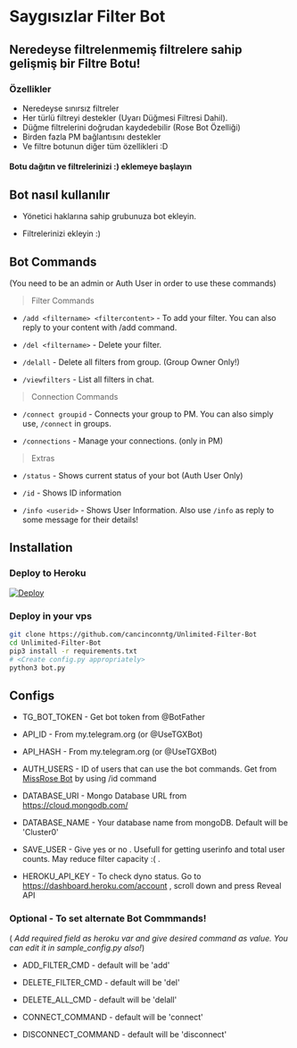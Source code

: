 # Saygısızlar Filter Bot

## Neredeyse filtrelenmemiş filtrelere sahip gelişmiş bir Filtre Botu!

### Özellikler
* Neredeyse sınırsız filtreler
* Her türlü filtreyi destekler (Uyarı Düğmesi Filtresi Dahil).
* Düğme filtrelerini doğrudan kaydedebilir (Rose Bot Özelliği)
* Birden fazla PM bağlantısını destekler
* Ve filtre botunun diğer tüm özellikleri :D

#### Botu dağıtın ve filtrelerinizi :) eklemeye başlayın

## Bot nasıl kullanılır
* Yönetici haklarına sahip grubunuza bot ekleyin.

* Filtrelerinizi ekleyin :)


## Bot Commands

(You need to be an admin or Auth User in order to use these commands)

> Filter Commands
* `/add <filtername> <filtercontent>`  -  To add your filter. You can also reply to your content with /add command.

* `/del <filtername>`  -  Delete your filter.

* `/delall`  -  Delete all filters from group. (Group Owner Only!)

* `/viewfilters`  -  List all filters in chat.

> Connection Commands
* `/connect groupid`  -  Connects your group to PM. You can also simply use, `/connect` in groups.

* `/connections`  -  Manage your connections. (only in PM)

> Extras
* `/status`  -  Shows current status of your bot (Auth User Only)

* `/id`  -  Shows ID information

* `/info <userid>`  -  Shows User Information. Also use `/info` as reply to some message for their details!

## Installation

### Deploy to Heroku
[![Deploy](https://www.herokucdn.com/deploy/button.svg)](https://heroku.com/deploy?template=https://github.com/cancinconntg/Unlimited-Filter-Bot)

### Deploy in your vps
```sh
git clone https://github.com/cancinconntg/Unlimited-Filter-Bot
cd Unlimited-Filter-Bot
pip3 install -r requirements.txt
# <Create config.py appropriately>
python3 bot.py
```


## Configs

* TG_BOT_TOKEN  - Get bot token from @BotFather

* API_ID        - From my.telegram.org (or @UseTGXBot)

* API_HASH      - From my.telegram.org (or @UseTGXBot)

* AUTH_USERS  - ID of users that can use the bot commands. Get from [MissRose Bot](https://telegram.dog/MissRose_bot) by using /id command

* DATABASE_URI  - Mongo Database URL from https://cloud.mongodb.com/

* DATABASE_NAME  - Your database name from mongoDB. Default will be 'Cluster0'

* SAVE_USER  -  Give yes or no . Usefull for getting userinfo and total user counts. May reduce filter capacity :( .

* HEROKU_API_KEY  -  To check dyno status. Go to https://dashboard.heroku.com/account , scroll down and press Reveal API


### Optional - To set alternate Bot Commmands!
( *Add required field as heroku var and give desired command as value. You can edit it in sample_config.py also!*)

* ADD_FILTER_CMD  -  default will be 'add'

* DELETE_FILTER_CMD  -  default will be 'del'

* DELETE_ALL_CMD  -  default will be 'delall'

* CONNECT_COMMAND  -  default will be 'connect'

* DISCONNECT_COMMAND  -  default will be 'disconnect'
